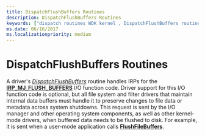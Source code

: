 ```yaml
---
title: DispatchFlushBuffers Routines
description: DispatchFlushBuffers Routines
keywords: ["dispatch routines WDK kernel , DispatchFlushBuffers routine", "DispatchFlushBuffers routine", "IRP_MJ_FLUSH_BUFFERS I/O function code", "flush buffers dispatch routines WDK kernel"]
ms.date: 06/16/2017
ms.localizationpriority: medium
---
```


# DispatchFlushBuffers Routines





A driver's [*DispatchFlushBuffers*](/windows-hardware/drivers/ddi/wdm/nc-wdm-driver_dispatch) routine handles IRPs for the [**IRP\_MJ\_FLUSH\_BUFFERS**](./irp-mj-flush-buffers.md) I/O function code. Driver support for this I/O function code is optional, but all file system and filter drivers that maintain internal data buffers must handle it to preserve changes to file data or metadata across system shutdowns. This request is sent by the I/O manager and other operating system components, as well as other kernel-mode drivers, when buffered data needs to be flushed to disk. For example, it is sent when a user-mode application calls [**FlushFileBuffers**](/windows/win32/api/fileapi/nf-fileapi-flushfilebuffers).

 

